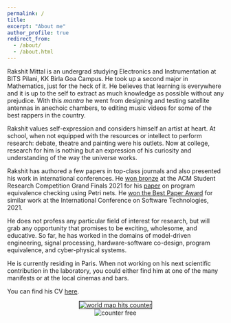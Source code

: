 ```yaml
---
permalink: /
title:
excerpt: "About me"
author_profile: true
redirect_from: 
  - /about/
  - /about.html
---
```


Rakshit Mittal is an undergrad studying Electronics and Instrumentation at BITS Pilani, KK Birla Goa Campus. He took up a second major in Mathematics, just for the heck of it. He believes that learning is everywhere and it is up to the self to extract as much knowledge as possible without any prejudice. With this *mantra* he went from designing and testing satellite antennas in anechoic chambers, to editing music videos for some of the best rappers in the country. 

Rakshit values self-expression and considers himself an artist at heart. At school, when not equipped with the resources or intellect to perform research: debate, theatre and painting were his outlets. Now at college, research for him is nothing but an expression of his curiosity and understanding of the way the universe works.

Rakshit has authored a few papers in top-class journals and also presented his work in international conferences. He <a href="https://src.acm.org/">won bronze</a> at the ACM Student Research Competition Grand Finals 2021 for his <a href="https://src.acm.org/binaries/content/assets/src/2021/rakshit-mittal.pdf">paper</a> on program equivalence checking using Petri nets. He <a href="http://www.icsoft.org/PreviousAwards.aspx?y=2022">won the Best Paper Award</a> for similar work at the International Conference on Software Technologies, 2021.

He does not profess any particular field of interest for research, but will grab any opportunity that promises to be exciting, wholesome, and educative. So far, he has worked in the domains of model-driven engineering, signal processing, hardware-software co-design, program equivalence, and cyber-physical systems. 

He is currently residing in Paris. When not working on his next scientific contribution in the laboratory, you could either find him at one of the many manifests or at the local cinemas and bars. 

You can find his CV <a href="Rakshit Mittal - CV.pdf">here</a>.
<br/>

<center>
<a href='https://24counter.com/vmap/1593548083/'>
<img title="world map visits tracker" src="https://24counter.com/map/view.php?type=180&id=1593548083" border="1" alt="world map hits counter"/>
</a>
<br>
<img src="https://hitwebcounter.com/counter/counter.php?page=7535192&style=0006&nbdigits=5&type=page&initCount=0" title="Web Counter" Alt="counter free" border="0" >

</center>
